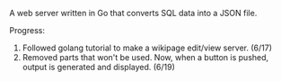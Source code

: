 A web server written in Go that converts SQL data into a JSON file.

Progress:

1. Followed golang tutorial to make a wikipage edit/view server. (6/17)
2. Removed parts that won't be used. Now, when a button is pushed, output is generated and displayed. (6/19)
